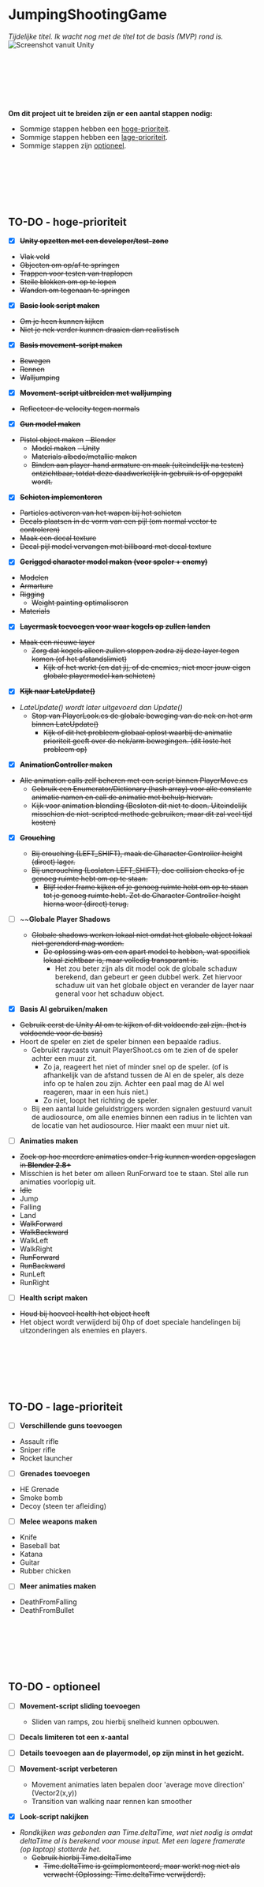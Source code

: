 # JumpingShootingGame
*Tijdelijke titel. Ik wacht nog met de titel tot de basis (MVP) rond is.*
![Screenshot vanuit Unity](https://raw.githubusercontent.com/Rowan-Mulder/JumpingShootingGame/master/Github%20bestanden/Screenshots/Screenshot1.png)

<br><br><br>
---

**Om dit project uit te breiden zijn er een aantal stappen nodig:**
* Sommige stappen hebben een [hoge-prioriteit](https://github.com/Rowan-Mulder/JumpingShootingGame/blob/master/README.md#to-do---hoge-prioriteit).
* Sommige stappen hebben een [lage-prioriteit](https://github.com/Rowan-Mulder/JumpingShootingGame/blob/master/README.md#to-do---lage-prioriteit).
* Sommige stappen zijn [optioneel](https://github.com/Rowan-Mulder/JumpingShootingGame/blob/master/README.md#to-do---optioneel).

<br><br><br>
---

## TO-DO - hoge-prioriteit
- [x] ~~**Unity opzetten met een developer/test-zone**~~
* ~~Vlak veld~~
* ~~Objecten om op/af te springen~~
* ~~Trappen voor testen van traplopen~~
* ~~Steile blokken om op te lopen~~
* ~~Wanden om tegenaan te springen~~

- [x] ~~**Basic look script maken**~~
* ~~Om je heen kunnen kijken~~
* ~~Niet je nek verder kunnen draaien dan realistisch~~

- [x] ~~**Basis movement-script maken**~~
* ~~Bewegen~~
* ~~Rennen~~
* ~~Walljumping~~

- [x] ~~**Movement-script uitbreiden met walljumping**~~
* ~~Reflecteer de velocity tegen normals~~

- [x] ~~**Gun model maken**~~
* ~~Pistol object maken~~
  ~~- Blender~~
    - ~~Model maken~~
  ~~- Unity~~
    - ~~Materials albedo/metallic maken~~
    - ~~Binden aan player-hand armature en maak (uiteindelijk na testen) ontzichtbaar, totdat deze daadwerkelijk in gebruik is of opgepakt wordt.~~

- [x] ~~**Schieten implementeren**~~
* ~~Particles activeren van het wapen bij het schieten~~
* ~~Decals plaatsen in de vorm van een pijl (om normal vector te controleren)~~
* ~~Maak een decal texture~~
* ~~Decal pijl model vervangen met billboard met decal texture~~

- [x] ~~**Gerigged character model maken (voor speler + enemy)**~~
* ~~Modelen~~
* ~~Armarture~~
* ~~Rigging~~
  - ~~Weight painting optimaliseren~~
* ~~Materials~~

- [x] ~~**Layermask toevoegen voor waar kogels op zullen landen**~~
* ~~Maak een nieuwe layer~~
  - ~~Zorg dat kogels alleen zullen stoppen zodra zij deze layer tegen komen (of het afstandslimiet)~~
    - ~~Kijk of het werkt (en dat jij, of de enemies, niet meer jouw eigen globale playermodel kan schieten)~~

- [x] ~~**Kijk naar LateUpdate()**~~
* *LateUpdate() wordt later uitgevoerd dan Update()*
  - ~~Stop van PlayerLook.cs de globale beweging van de nek en het arm binnen LateUpdate()~~
    - ~~Kijk of dit het probleem globaal oplost waarbij de animatie prioriteit geeft over de nek/arm bewegingen. (dit loste het probleem op)~~

- [x] ~~**AnimationController maken**~~
* ~~Alle animation calls zelf beheren met een script binnen PlayerMove.cs~~
  - ~~Gebruik een Enumerator/Dictionary (hash array) voor alle constante animatie namen en call de animatie met behulp hiervan.~~
  - ~~Kijk voor animation blending (Besloten dit niet te doen. Uiteindelijk misschien de niet-scripted methode gebruiken, maar dit zal veel tijd kosten)~~

- [x] ~~**Crouching**~~
  - ~~Bij crouching (LEFT_SHIFT), maak de Character Controller height (direct) lager.~~
  - ~~Bij uncrouching (Loslaten LEFT_SHIFT), doe collision checks of je genoeg ruimte hebt om op te staan.~~
    - ~~Blijf ieder frame kijken of je genoeg ruimte hebt om op te staan tot je genoeg ruimte hebt. Zet de Character Controller height hierna weer (direct) terug.~~

- [ ] ~~**Globale Player Shadows**
  - ~~Globale shadows werken lokaal niet omdat het globale object lokaal niet gerenderd mag worden.~~
    - ~~De oplossing was om een apart model te hebben, wat specifiek lokaal zichtbaar is, maar volledig transparant is.~~
      - Het zou beter zijn als dit model ook de globale schaduw berekend, dan gebeurt er geen dubbel werk. Zet hiervoor schaduw uit van het globale object en verander de layer naar general voor het schaduw object.

- [x] **Basis AI gebruiken/maken**
- ~~Gebruik eerst de Unity AI om te kijken of dit voldoende zal zijn. (het is voldoende voor de basis)~~
- Hoort de speler en ziet de speler binnen een bepaalde radius.
  - Gebruikt raycasts vanuit PlayerShoot.cs om te zien of de speler achter een muur zit.
    - Zo ja, reageert het niet of minder snel op de speler. (of is afhankelijk van de afstand tussen de AI en de speler, als deze info op te halen zou zijn. Achter een paal mag de AI wel reageren, maar in een huis niet.)
    - Zo niet, loopt het richting de speler.
  - Bij een aantal luide geluidstriggers worden signalen gestuurd vanuit de audiosource, om alle enemies binnen een radius in te lichten van de locatie van het audiosource. Hier maakt een muur niet uit.

- [ ] **Animaties maken**
* ~~Zoek op hoe meerdere animaties onder 1 rig kunnen worden opgeslagen in **Blender 2.8+**~~
* Misschien is het beter om alleen RunForward toe te staan. Stel alle run animaties voorlopig uit.
* ~~Idle~~
* Jump
* Falling
* Land
* ~~WalkForward~~
* ~~WalkBackward~~
* WalkLeft
* WalkRight
* ~~RunForward~~
* ~~RunBackward~~
* RunLeft
* RunRight

- [ ] **Health script maken**
* ~~Houd bij hoeveel health het object heeft~~
* Het object wordt verwijderd bij 0hp of doet speciale handelingen bij uitzonderingen als enemies en players.

<br><br><br>
---

## TO-DO - lage-prioriteit

- [ ] **Verschillende guns toevoegen**
* Assault rifle
* Sniper rifle
* Rocket launcher

- [ ] **Grenades toevoegen**
* HE Grenade
* Smoke bomb
* Decoy (steen ter afleiding)

- [ ] **Melee weapons maken**
* Knife
* Baseball bat
* Katana
* Guitar
* Rubber chicken


- [ ] **Meer animaties maken**
* DeathFromFalling
* DeathFromBullet

<br><br><br>
---

## TO-DO - optioneel

- [ ] **Movement-script sliding toevoegen**
  - Sliden van ramps, zou hierbij snelheid kunnen opbouwen.

- [ ] **Decals limiteren tot een x-aantal**

- [ ] **Details toevoegen aan de playermodel, op zijn minst in het gezicht.**

- [ ] **Movement-script verbeteren**
  - Movement animaties laten bepalen door 'average move direction' (Vector2(x,y))
  - Transition van walking naar rennen kan smoother

- [x] **Look-script nakijken**
* *Rondkijken was gebonden aan Time.deltaTime, wat niet nodig is omdat deltaTime al is berekend voor mouse input. Met een lagere framerate (op laptop) stotterde het.*
  - ~~Gebruik hierbij Time.deltaTime~~
    - ~~Time.deltaTime is geïmplementeerd, maar werkt nog niet als verwacht (Oplossing: Time.deltaTime verwijderd).~~

<br><br><br>
---

*Tijdens het werken aan scripts noteer ik hierbinnen alle ondervindingen/problemen/oplossingen in de comments.*
